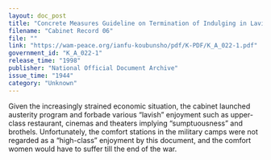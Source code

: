 ```yaml
---
layout: doc_post
title: "Concrete Measures Guideline on Termination of Indulging in Lavish Pleasure"
filename: "Cabinet Record 06"
file: ""
link: "https://wam-peace.org/ianfu-koubunsho/pdf/K-PDF/K_A_022-1.pdf"
government_id: "K_A_022-1"
release_time: "1998"
publisher: "National Official Document Archive"
issue_time: "1944"
category: "Unknown"
---
```

Given the increasingly strained economic situation, the cabinet launched austerity program and forbade various “lavish” enjoyment such as upper-class restaurant, cinemas and  theaters implying “sumptuousness” and brothels. Unfortunately, the comfort stations in the military camps were not regarded as a “high-class” enjoyment by this document, and the comfort women would have to suffer till the end of the war.
